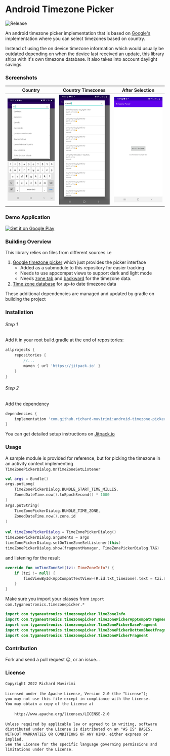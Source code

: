 # Android Timezone Picker

![Release](https://jitpack.io/v/richard-muvirimi/android-timezone-picker.svg)

An android timezone picker implementation that is based
on [Google's](https://android.googlesource.com/platform/frameworks/opt/timezonepicker)
implementation where you can select timezones based on country.

Instead of using the on device timezone information which would usually be outdated depending on
when the device last received an update, this library ships with it's own timezone database. It also
takes into account daylight savings.

### Screenshots

|  Country                                                   |  Country Timezones                                         |  After Selection                                           |
|------------------------------------------------------------|------------------------------------------------------------|------------------------------------------------------------|
| <img src=".github/assets/screenshot-2.jpg" width="280px" > | <img src=".github/assets/screenshot-1.jpg" width="280px" > | <img src=".github/assets/screenshot-3.jpg" width="280px" > |

### Demo Application

[<img alt='Get it on Google Play' src='https://play.google.com/intl/en_us/badges/static/images/badges/en_badge_web_generic.png'/>](https://play.google.com/store/apps/details?id=com.tyganeutronics.timezonepicker.sample&utm_source=github&utm_campaign=github&pcampaignid=pcampaignidMKT-Other-global-all-co-prtnr-py-PartBadge-Mar2515-1)

### Building Overview

This library relies on files from different sources i.e

1. [Google timezone picker](https://android.googlesource.com/platform/frameworks/opt/timezonepicker)
   which just provides the picker interface
    - Added as a submodule to this repository for easier tracking
    - Needs to use appcompat views to support dark and light mode
    - Needs [zone.tab](https://github.com/eggert/tz/blob/main/zone.tab)
      and [backward](https://github.com/eggert/tz/blob/main/backward) for the timezone data.
2. [Time zone database](https://github.com/eggert/tz) for up-to date timezone data
   
These additional dependencies are managed and updated by gradle on building the project

### Installation

###### Step 1
Add it in your root build.gradle at the end of repositories:

```groovy
allprojects {
    repositories {
        //...
        maven { url 'https://jitpack.io' }
    }
}
```
###### Step 2
Add the dependency
```groovy
dependencies {
    implementation 'com.github.richard-muvirimi:android-timezone-picker:Tag'
}
```
You can get detailed setup instructions on [Jitpack.io](https://jitpack.io/#richard-muvirimi/android-timezone-picker)

### Usage

A sample module is provided for reference, but for picking the timezone in an activity context
implementing `TimeZonePickerDialog.OnTimeZoneSetListener`

```kotlin
val args = Bundle()
args.putLong(
    TimeZonePickerDialog.BUNDLE_START_TIME_MILLIS,
    ZonedDateTime.now().toEpochSecond() * 1000
)
args.putString(
    TimeZonePickerDialog.BUNDLE_TIME_ZONE,
    ZonedDateTime.now().zone.id
)

val timeZonePickerDialog = TimeZonePickerDialog()
timeZonePickerDialog.arguments = args
timeZonePickerDialog.setOnTimeZoneSetListener(this)
timeZonePickerDialog.show(fragmentManager, TimeZonePickerDialog.TAG)
```

and listening for the result

```kotlin
override fun onTimeZoneSet(tzi: TimeZoneInfo?) {
    if (tzi != null) {
        findViewById<AppCompatTextView>(R.id.txt_timezone).text = tzi.mDisplayName
    }
}
```

Make sure you import your classes from `import com.tyganeutronics.timezonepicker.*`

```kotlin
import com.tyganeutronics.timezonepicker.TimeZoneInfo
import com.tyganeutronics.timezonepicker.TimeZonePickerAppCompatFragment
import com.tyganeutronics.timezonepicker.TimeZonePickerBaseFragment
import com.tyganeutronics.timezonepicker.TimeZonePickerBottomSheetFragment
import com.tyganeutronics.timezonepicker.TimeZonePickerFragment
```

### Contribution

Fork and send a pull request 😉, or an issue...

### License

```license
Copyright 2022 Richard Muvirimi

Licensed under the Apache License, Version 2.0 (the "License");
you may not use this file except in compliance with the License.
You may obtain a copy of the License at

    http://www.apache.org/licenses/LICENSE-2.0

Unless required by applicable law or agreed to in writing, software
distributed under the License is distributed on an "AS IS" BASIS,
WITHOUT WARRANTIES OR CONDITIONS OF ANY KIND, either express or implied.
See the License for the specific language governing permissions and
limitations under the License.
```
